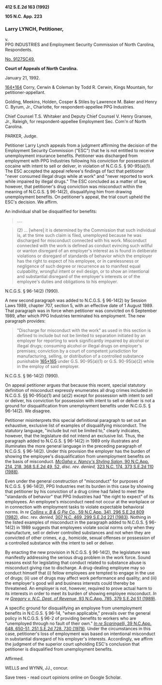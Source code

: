 **412 S.E.2d 163 (1992)**

**105 N.C. App. 223**

### Larry LYNCH, Petitioner,  
v.  
PPG INDUSTRIES and Employment Security Commission of North Carolina, Respondents.

[No. 9127SC49.](https://scholar.google.com/scholar?scidkt=10867858029155128857&as_sdt=2&hl=en)

**Court of Appeals of North Carolina.**

January 21, 1992.

[164](https://scholar.google.com/scholar_case?case=10907573351503868530#p164)[\*164](https://scholar.google.com/scholar_case?case=10907573351503868530#p164) Corry, Cerwin & Coleman by Todd R. Cerwin, Kings Mountain, for petitioner-appellant.

Golding, Meekins, Holden, Cosper & Stiles by Lawrence M. Baker and Henry C. Byrum, Jr., Charlotte, for respondent-appellee PPG Industries.

Chief Counsel T.S. Whitaker and Deputy Chief Counsel V. Henry Gransee, Jr., Raleigh, for respondent-appellee Employment Sec. Com'n of North Carolina.

PARKER, Judge.

Petitioner Larry Lynch appeals from a judgment affirming the decision of the Employment Security Commission ("ESC") that he is not entitled to receive unemployment insurance benefits. Petitioner was discharged from employment with PPG Industries following his conviction for possession of cocaine with intent to sell or deliver, in violation of N.C.G.S. § 90-95(a)(1). The ESC accepted the appeal referee's findings of fact that petitioner "never consumed illegal drugs while at work" and "never reported to work while impaired by illegal drugs." The ESC concluded as a matter of law, however, that petitioner's drug conviction was misconduct within the meaning of N.C.G.S. § 96-14(2), disqualifying him from drawing unemployment benefits. On petitioner's appeal, the trial court upheld the ESC's decision. We affirm.

An individual shall be disqualified for benefits:

> ....

> (2) ... \[where\] it is determined by the Commission that such individual is, at the time such claim is filed, unemployed because he was discharged for misconduct connected with his work. Misconduct connected with the work is defined as conduct evincing such willful or wanton disregard of an employer's interest as is found in deliberate violations or disregard of standards of behavior which the employer has the right to expect of his employee, or in carelessness or negligence of such degree or recurrence as to manifest equal culpability, wrongful intent or evil design, or to show an intentional and substantial disregard of the employer's interests or of the employee's duties and obligations to his employer.

N.C.G.S. § 96-14(2) (1990).

A new second paragraph was added to N.C.G.S. § 96-14(2) by Session Laws 1989, chapter 707, section 5, with an effective date of 1 August 1989. That paragraph was in force when petitioner was convicted on 6 September 1989, after which PPG Industries terminated his employment. The new paragraph provides:

> "Discharge for misconduct with the work" as used in this section is defined to include but not be limited to separation initiated by an employer for reporting to work significantly impaired by alcohol or illegal drugs; consuming alcohol or illegal drugs on employer's premises; conviction by a court of competent jurisdiction for manufacturing, selling, or distribution of a controlled substance punishable [165](https://scholar.google.com/scholar_case?case=10907573351503868530#p165)[\*165](https://scholar.google.com/scholar_case?case=10907573351503868530#p165) under G.S. 90-95(a)(1) or G.S. 90-95(a)(2) while in the employ of said employer.

N.C.G.S. § 96-14(2) (1990).

On appeal petitioner argues that because this recent, special statutory definition of misconduct expressly enumerates all drug crimes included in N.C.G.S. §§ 90-95(a)(1) and (a)(2) except for possession with intent to sell or deliver, his conviction for possession with intent to sell or deliver is not a ground for disqualification from unemployment benefits under N.C.G.S. § 96-14(2). We disagree.

Petitioner misinterprets this special definitional paragraph to set out an exhaustive, exclusive list of examples of disqualifying misconduct. The statutory language, "include but not be limited to," clearly indicates, however, that the legislature did not intend an exclusive list. Thus, the paragraph added to N.C.G.S. § 96-14(2) in 1989 only illustrates and illuminates the more general language in the preceding paragraph of N.C.G.S. § 96-14(2). Under this provision the employer has the burden of showing the employee's disqualification from unemployment benefits on the basis of misconduct. [_McGaha v. Nancy's Styling Salon,_ 90 N.C.App. 214, 218, 368 S.E.2d 49, 52,](https://scholar.google.com/scholar_case?case=6056434796128127584&hl=en&as_sdt=6,34) _disc. rev. denied,_ [323 N.C. 174, 373 S.E.2d 110 (1988)](https://scholar.google.com/scholar_case?case=18241092777193810224&hl=en&as_sdt=6,34).

Even under the general construction of "misconduct" for purposes of N.C.G.S. § 96-14(2), PPG Industries met its burden in this case by showing that petitioner by his conviction of a drug crime had failed to meet the "standards of behavior" that PPG Industries had "the right to expect" of its employees. An employee's misconduct need not occur at the workplace or in connection with employment tasks to violate expectable behavioral norms. _In re_ [_Collins v. B & G Pie Co.,_ 59 N.C.App. 341, 296 S.E.2d 809 (1982),](https://scholar.google.com/scholar_case?case=10574830752941447968&hl=en&as_sdt=6,34) _disc. rev. denied,_ [307 N.C. 469, 299 S.E.2d 221 (1983)](https://scholar.google.com/scholar_case?case=2804656974227344042&hl=en&as_sdt=6,34). Nothing in the listed examples of misconduct in the paragraph added to N.C.G.S. § 96-14(2) in 1989 suggests that employees violate social norms only when they manufacture, sell or deliver controlled substances and not when they are convicted of other crimes, _e.g.,_ homicide, sexual offenses or possession of a controlled substance with the intent to sell or deliver.

By enacting the new provision in N.C.G.S. § 96-14(2), the legislature was manifestly addressing the serious drug problem in the work force. Sound reasons exist for legislating that conduct related to substance abuse is misconduct giving rise to discharge. A drug-dealing employee may so conduct himself that (i) fellow employees are tempted to engage in the use of drugs; (ii) use of drugs may affect work performance and quality; and (iii) the employer's good will and business interests could thereby be threatened. An employer is not, however, required to prove actual harm to its interests in order to meet its burden of showing employee misconduct. _In re_ [_Gregory v. N.C. Dept. of Revenue,_ 93 N.C.App. 785, 379 S.E.2d 51 (1989)](https://scholar.google.com/scholar_case?case=7020576387434183827&hl=en&as_sdt=6,34).

A specific ground for disqualifying an employee from unemployment benefits in N.C.G.S. § 96-14, "when applicable," prevails over the general policy in N.C.G.S. § 96-2 of providing benefits to workers who are "unemployed through no fault of their own." [_In re Scaringelli,_ 39 N.C.App. 648, 650-51, 251 S.E.2d 728, 730 (1979)](https://scholar.google.com/scholar_case?case=9921250884212069730&hl=en&as_sdt=6,34). Under the circumstances in this case, petitioner's loss of employment was based on intentional misconduct in substantial disregard of his employer's interests. Accordingly, we affirm the judgment of the superior court upholding ESC's conclusion that petitioner is disqualified from unemployment benefits.

Affirmed.

WELLS and WYNN, JJ., concur.

Save trees - read court opinions online on Google Scholar.